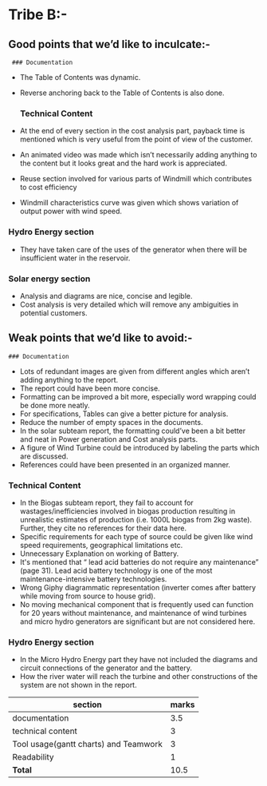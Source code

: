 # Tribe B:-

## Good points that we’d like to inculcate:-

     ### Documentation 

-	The Table of Contents was dynamic.
-	Reverse anchoring back to the Table of Contents is also done.

    ### Technical Content 

-	At the end of every section in the cost analysis part, payback time is mentioned which is very useful from the point of view of the customer.
-	An animated video was made which isn’t necessarily adding anything to the content but it looks great and the hard work is appreciated. 
-	Reuse section involved for various parts of Windmill which contributes to cost efficiency
-	Windmill characteristics curve was given which shows variation of output power with wind speed.

 ### Hydro Energy section

-	They have taken care of the uses of the generator when there will be insufficient water in the reservoir.

### Solar energy section

-	Analysis and diagrams are nice, concise and legible.
-	Cost analysis is very detailed which will remove any ambiguities in potential customers.






## Weak points that we’d like to avoid:-

    ### Documentation 
      
-	Lots of redundant images are given from different angles which aren’t adding anything to the report.
-	The report could have been more concise.
-	Formatting can be improved a bit more, especially word wrapping could be done more neatly.
-	For specifications, Tables can give a better picture for analysis.
-	Reduce the number of empty spaces in the documents.
-	In the solar subteam report, the formatting could’ve been a bit better and neat in Power generation and Cost analysis parts.
-	A figure of Wind Turbine could be introduced by labeling the parts which are discussed. 
-	References could have been presented in an organized manner. 


 ### Technical Content 

-	In the Biogas subteam report, they fail to account for wastages/inefficiencies involved in biogas production resulting in unrealistic estimates of production (i.e. 1000L biogas from 2kg waste). Further, they cite no references for their data here. 
-	Specific requirements for each type of source could be given like wind speed requirements, geographical limitations etc.
-	Unnecessary Explanation on working of Battery.
-	It's mentioned that “ lead acid batteries do not require any maintenance” (page 31). Lead acid battery technology is one of the most maintenance-intensive battery technologies. 
-	Wrong Giphy diagrammatic representation (inverter comes after battery while moving from source to house grid).
-	No moving mechanical component that is frequently used can function for 20 years without maintenance, and maintenance of wind turbines and micro hydro generators are significant but are not considered here. 


 ### Hydro Energy section

-	In the Micro Hydro Energy part they have not included the diagrams and circuit connections of the generator and the battery.
-	How the river water will reach the turbine and other constructions of the system are not shown in the report.

| section                                                  | marks|
|----------------------------------------------------|---------|
|documentation                                       | 3.5     |
|technical content                                    | 3        |
|Tool usage(gantt charts) and Teamwork| 3        |  
|Readability                                             | 1        |           
| **Total**                                                 |  10.5  |

